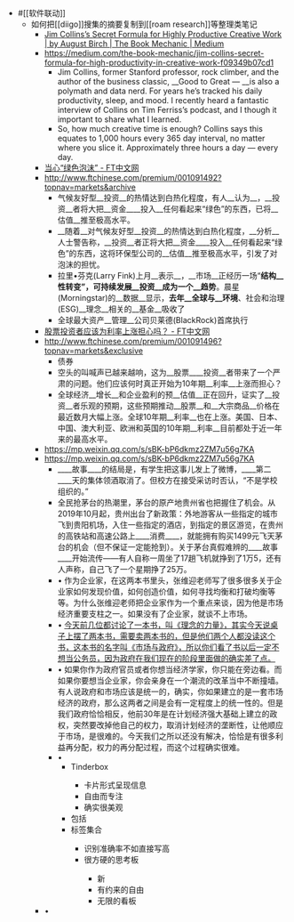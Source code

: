 - #[[软件联动]]
    - 如何把[[diigo]]搜集的摘要复制到[[roam research]]等整理类笔记
        - [Jim Collins’s Secret Formula for Highly Productive Creative Work | by August Birch | The Book Mechanic | Medium](https://medium.com/the-book-mechanic/jim-collins-secret-formula-for-high-productivity-in-creative-work-f09349b07cd1)
        - https://medium.com/the-book-mechanic/jim-collins-secret-formula-for-high-productivity-in-creative-work-f09349b07cd1
            - Jim Collins, former Stanford professor, rock climber, and the author of the business classic, __Good to Great — __is also a polymath and data nerd. For years he’s tracked his daily productivity, sleep, and mood. I recently heard a fantastic interview of Collins on Tim Ferriss’s podcast, and I though it important to share what I learned.
            - So, how much creative time is enough? Collins says this equates to 1,000 hours every 365 day interval, no matter where you slice it. Approximately three hours a day — every day.
        - [当心“绿色泡沫” - FT中文网](http://www.ftchinese.com/premium/001091492?topnav=markets&archive)
        - http://www.ftchinese.com/premium/001091492?topnav=markets&archive
            - 气候友好型__投资__的热情达到白热化程度，有人__认为__，__投资__者将大把__资金____投入__任何看起来“绿色”的东西，已将__估值__推至极高水平。
            - __随着__对气候友好型__投资__的热情达到白热化程度，__分析__人士警告称，__投资__者正将大把__资金____投入__任何看起来“绿色”的东西，这将环保型公司的__估值__推至极高水平，引发了对泡沫的担忧。
            - 拉里•芬克(Larry Fink)上月__表示__，__市场__正经历一场“__结构__性转变”，可持续发展__投资__成为一个__趋势__。晨星(Morningstar)的__数据__显示，__去年__全球与__环境__、社会和治理(ESG)__理念__相关的__基金__吸收了
            - 全球最大资产__管理__公司贝莱德(BlackRock)首席执行
        - [股票投资者应该为利率上涨担心吗？ - FT中文网](http://www.ftchinese.com/premium/001091496?topnav=markets&exclusive)
        - http://www.ftchinese.com/premium/001091496?topnav=markets&exclusive
            - 债券
            - 空头的叫喊声已越来越响，这为__股票____投资__者带来了一个严肃的问题。他们应该何时真正开始为10年期__利率__上涨而担心？
            - 全球经济__增长__和企业盈利的预__估值__正在回升，证实了__投资__者乐观的预期，这些预期推动__股票__和__大宗商品__价格在最近数月大幅上涨。全球10年期__利率__也在上涨。美国、日本、中国、澳大利亚、欧洲和英国的10年期__利率__目前都处于近一年来的最高水平。
        - https://mp.weixin.qq.com/s/sBK-bP6dkmz2ZM7u56g7KA
        - https://mp.weixin.qq.com/s/sBK-bP6dkmz2ZM7u56g7KA
            - ____故事____的结局是，有学生把这事儿发上了微博，____第二____天的集体领酒取消了。但校方在接受采访时否认，“不是学校组织的。”
            - 全民抢茅台的热潮里，茅台的原产地贵州省也把握住了机会。从2019年10月起，贵州出台了新政策：外地游客从一些指定的城市飞到贵阳机场，入住一些指定的酒店，到指定的景区游览，在贵州的高铁站和高速公路上____消费____，就能拥有购买1499元飞天茅台的机会（但不保证一定能抢到）。关于茅台真假难辨的____故事____开始流传——有人自称一周坐了17趟飞机就挣到了1万5，还有人声称，自己飞了一个星期挣了25万。
            - •	作为企业家，在这两本书里头，张维迎老师写了很多很多关于企业家如何发现价值，如何创造价值，如何寻找均衡和打破均衡等等。为什么张维迎老师把企业家作为一个重点来谈，因为他是市场经济重要支柱之一。如果没有了企业家，就谈不上市场。
            - •	[今天前几位都讨论了一本书，叫《理念的力量》，其实今天说桌子上摆了两本书，需要卖两本书的，但是他们两个人都没读这个书，这本书的名字叫《市场与政府》，所以你们看了书以后一定不想当公务员，因为政府在我们现在的阶段里面做的确实差了点。](https://opinion.china.com.cn/opinion_96_116496.html)
            - •	如果你作为政府官员或者你想当经济学家，你只能在旁边看。而如果你要想当企业家，你会亲身在一个潮流的改革当中不断撞墙。有人说政府和市场应该是统一的，确实，你如果建立的是一套市场经济的政府，那么这两者之间是会有一定程度上的统一性的。但是我们政府恰恰相反，他前30年是在计划经济强大基础上建立的政权，突然要改掉他自己的权力，取消计划经济的垄断性，让他顺应于市场，是很难的。今天我们之所以还没有解决，恰恰是有很多利益再分配，权力的再分配过程，而这个过程确实很难。
            - • <html><ul><li>Tinderbox</li><ul><li>卡片形式呈现信息</li><li>自由而专注</li><li>确实很美观</li></ul><li>包括</li><li>标签集合</li><ul><li>识别准确率不如直接写高</li><li>很方硬的思考板</li><ul><li>新</li><li>有约来的自由</li><li>无限的看板</li></ul></ul></ul></ul></html>
            - •
